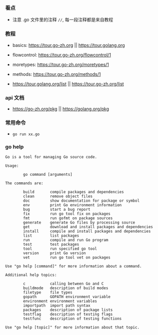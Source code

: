 ### 看点
* 注意 .go 文件里的注释  `//`, 每一段注释都是来自教程


### 教程
* basics: https://tour.go-zh.org || https://tour.golang.org

* flowcontrol: https://tour.go-zh.org/flowcontrol/1

* moretypes: https://tour.go-zh.org/moretypes/1

* methods: https://tour.go-zh.org/methods/1

* https://tour.golang.org/list || https://tour.go-zh.org/list


### api 文档
* https://go-zh.org/pkg || https://golang.org/pkg


### 常用命令
* `go run xx.go`


### go help
```
Go is a tool for managing Go source code.

Usage:

        go command [arguments]

The commands are:

        build       compile packages and dependencies
        clean       remove object files
        doc         show documentation for package or symbol
        env         print Go environment information
        bug         start a bug report
        fix         run go tool fix on packages
        fmt         run gofmt on package sources
        generate    generate Go files by processing source
        get         download and install packages and dependencies
        install     compile and install packages and dependencies
        list        list packages
        run         compile and run Go program
        test        test packages
        tool        run specified go tool
        version     print Go version
        vet         run go tool vet on packages

Use "go help [command]" for more information about a command.

Additional help topics:

        c           calling between Go and C
        buildmode   description of build modes
        filetype    file types
        gopath      GOPATH environment variable
        environment environment variables
        importpath  import path syntax
        packages    description of package lists
        testflag    description of testing flags
        testfunc    description of testing functions

Use "go help [topic]" for more information about that topic.
```